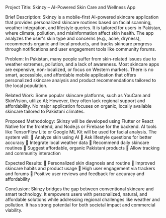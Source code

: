 Project Title:
Skinzy – AI-Powered Skin Care and Wellness App

Brief Description:
Skinzy is a mobile-first AI-powered skincare application that provides personalized skincare routines based on facial scanning, weather integration, and lifestyle queries. It is tailored for users in Pakistan, where climate, pollution, and misinformation affect skin health. The app analyzes the user's skin type and concerns (e.g., acne, dryness), recommends organic and local products, and tracks skincare progress through notifications and user engagement tools like community forums.

Problem:
In Pakistan, many people suffer from skin-related issues due to weather extremes, pollution, and a lack of awareness. Most skincare apps are expensive, non-localized, or focus on Western markets. There is no smart, accessible, and affordable mobile application that offers personalized skincare analysis and product recommendations tailored to the local population.


Related Work:
Some popular skincare platforms, such as YouCam and SkinVision, utilize AI; 
However, they often lack regional support and affordability. No major application focuses on organic, locally available skincare tailored to Pakistani climates.

Proposed Methodology:
Skinzy will be developed using Flutter or React Native for the frontend, and Node.js or Firebase for the backend. AI tools like TensorFlow Lite or Google ML Kit will be used for facial analysis. 
The system will:
	Analyze skin using AI
	Ask lifestyle questions for better accuracy
	Integrate local weather data
	Recommend daily skincare routines
	Suggest affordable, organic Pakistani products
	Allow tracking and community interaction

Expected Results:
	Personalized skin diagnosis and routine
	Improved skincare habits and product usage
	High user engagement via trackers and forums
	Positive user reviews and feedback for accuracy and affordability

Conclusion:
Skinzy bridges the gap between conventional skincare and smart technology. It empowers users with personalized, natural, and affordable solutions while addressing regional challenges like weather and pollution. It has strong potential for both societal impact and commercial viability.
